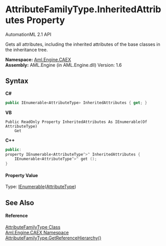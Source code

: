 # AttributeFamilyType.InheritedAttributes Property 
AutomationML 2.1 API 

Gets all attributes, including the inherited attributes of the base classes in the inheritance tree.

**Namespace:**&nbsp;<a href="N_Aml_Engine_CAEX">Aml.Engine.CAEX</a><br />**Assembly:**&nbsp;AML.Engine (in AML.Engine.dll) Version: 1.6

## Syntax

**C#**<br />
``` C#
public IEnumerable<AttributeType> InheritedAttributes { get; }
```

**VB**<br />
``` VB
Public ReadOnly Property InheritedAttributes As IEnumerable(Of AttributeType)
	Get
```

**C++**<br />
``` C++
public:
property IEnumerable<AttributeType^>^ InheritedAttributes {
	IEnumerable<AttributeType^>^ get ();
}
```


#### Property Value
Type: <a href="https://docs.microsoft.com/dotnet/api/system.collections.generic.ienumerable-1" target="_parent" rel="noopener noreferrer">IEnumerable</a>(<a href="T_Aml_Engine_CAEX_AttributeType">AttributeType</a>)

## See Also


#### Reference
<a href="T_Aml_Engine_CAEX_AttributeFamilyType">AttributeFamilyType Class</a><br /><a href="N_Aml_Engine_CAEX">Aml.Engine.CAEX Namespace</a><br /><a href="M_Aml_Engine_CAEX_AttributeFamilyType_GetReferenceHierarchy">AttributeFamilyType.GetReferenceHierarchy()</a><br />